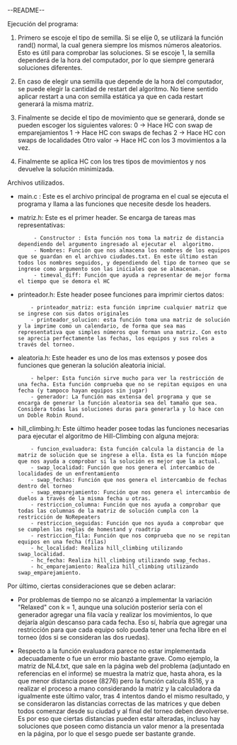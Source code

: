 --README--

Ejecución del programa:

  1) Primero se escoje el tipo de semilla. Si se elije 0, se utilizará la función rand() normal,
     la cual genera siempre los mismos números aleatorios. Esto es útil para comprobar las soluciones.
     Si se escoje 1, la semilla dependerá de la hora del computador, por lo que siempre generará soluciones
     diferentes.

  2) En caso de elegir una semilla que depende de la hora del computador, se puede elegir la cantidad de restart del
     algoritmo. No tiene sentido aplicar restart a una con semilla estática ya que en cada restart generará la misma matriz.

  4) Finalmente se decide el tipo de movimiento que se generará, donde se pueden escoger los siguientes valores:
      0 -> Hace HC con swap de emparejamientos
      1 -> Hace HC con swaps de fechas
      2 -> Hace HC con swaps de localidades
      Otro valor -> Hace HC con los 3 movimientos a la vez.

  3) Finalmente se aplica HC con los tres tipos de movimientos y nos devuelve la solución minimizada.

Archivos utilizados.

 - main.c : Este es el archivo principal de programa en el cual se ejecuta el programa y llama a las funciones que necesite
            desde los headers.

 - matriz.h: Este es el primer header. Se encarga de tareas mas representativas:

            - Constructor : Esta función nos toma la matriz de distancia dependiendo del argumento ingresado al ejecutar el  algoritmo.
            - Nombres: Función que nos almacena los nombres de los equipos que se guardan en el archivo ciudades.txt. En este último estan todos los nombres seguidos, y dependiendo del tipo de torneo que se ingrese como argumento son las iniciales que se almacenan.
            - timeval_diff: Función que ayuda a representar de mejor forma el tiempo que se demora el HC

  - printeador.h: Este header posee funciones para imprimir ciertos datos:

            - printeador_matriz: esta función imprime cualquier matriz que se ingrese con sus datos originales
            - printeador_solucion: esta función toma una matriz de solución y la imprime como un calendario, de forma que sea mas representativa que simples números que forman una matriz. Con esto se aprecia perfectamente las fechas, los equipos y sus roles a través del torneo.

  - aleatoria.h: Este header es uno de los mas extensos y posee dos funciones que generan la solución aleatoria inicial.

            - helper: Esta función sirve mucho para ver la restricción de una fecha. Esta función comprueba que no se repitan equipos en una fecha (y tampoco hayan equipos sin jugar)
            - generador: La función mas extensa del programa y que se encarga de generar la función aleatoria sea del tamaño que sea. Considera todas las soluciones duras para generarla y lo hace con un Doble Robin Round.

  - hill_climbing.h: Este último header posee todas las funciones necesarias para ejecutar el algoritmo de Hill-Climbing con alguna mejora:

            - funcion_evaluadora: Esta función calcula la distancia de la matriz de solución que se ingrese a ella. Esta es la función míope que nos ayuda a comprobar si la solución es mejor que la actual.
            - swap_localidad: Función que nos genera el intercambio de localidades de un enfrentamiento
            - swap_fechas: Función que nos genera el intercambio de fechas dentro del torneo
            - swap_emparejamiento: Función que nos genera el intercambio de duelos a través de la misma fecha u otras.
            - restriccion_columna: Función que nos ayuda a comprobar que todas las columnas de la matriz de solución cumpla con la restricción de NoRepeaters
            - restriccion_seguidas: Función que nos ayuda a comprobar que se cumplen las reglas de homestand y roadtrip
            - restriccion_fila: Función que nos comprueba que no se repitan equipos en una fecha (filas)
            - hc_localidad: Realiza hill_climbing utilizando swap_localidad.
            - hc_fecha: Realiza hill_climbing utilizando swap_fechas.
            - hc_emparejamiento: Realiza hill_climbing utilizando swap_emparejamiento.


Por último, ciertas consideraciones que se deben aclarar:

  - Por problemas de tiempo no se alcanzó a implementar la variación "Relaxed" con k = 1, aunque una solución posterior sería con el generador agregar una fila vacía y realizar los movimientos, lo que dejaría algún descanso para cada fecha. Eso sí, habría que agregar una restricción para que cada equipo solo pueda tener una fecha libre en el torneo (dos si se consideran las dos ruedas).

  - Respecto a la función evaluadora parece no estar implementada adecuadamente o fue un error mío bastante grave. Como ejemplo, la matriz de NL4.txt, que sale en la página web del problema (adjuntado en referencias en el informe) se muestra la matriz que, hasta ahora, es la que menor distancia posee (8276) pero la función calcula 8516, y a realizar el proceso a mano considerando la matriz y la calculadora da igualmente este último valor, tras 4 intentos dando el mismo resultado, y se consideraron las distancias correctas de las matrices y que deben todos comenzar desde su ciudad y al final del torneo deben devolverse. Es por eso que ciertas distancias pueden estar alteradas, incluso hay soluciones que poseen como distancia un valor menor a la presentada en la página, por lo que el sesgo puede ser bastante grande.
